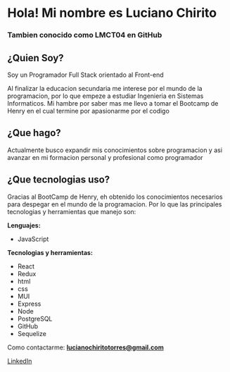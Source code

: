 <h1 align="justify">Hola! Mi nombre es Luciano Chirito</h1>
<h3 align="justify">Tambien conocido como LMCT04 en GitHub</h3>

<h2>¿Quien Soy?</h2>
<p>Soy un Programador Full Stack orientado al Front-end</p>
<p>Al finalizar la educacion secundaria me interese por el mundo de la programacion, por lo que empeze a estudiar Ingenieria en Sistemas Informaticos. Mi hambre por saber mas me llevo a tomar el Bootcamp de Henry en el cual termine por apasionarme por el codigo</p>

<h2>¿Que hago?</h2>
<p>Actualmente busco expandir mis conocimientos sobre programacion y asi avanzar en mi formacion personal y profesional como programador</p>

<h2>¿Que tecnologias uso?</h2>
<p>Gracias al BootCamp de Henry, eh obtenido los conocimientos necesarios para despegar en el mundo de la programacion. Por lo que las principales tecnologias y herramientas que manejo son:</p>

**Lenguajes:**
- JavaScript

**Tecnologias y herramientas:**
- React
- Redux
- html
- css
- MUI
- Express
- Node
- PostgreSQL
- GitHub
- Sequelize

Como contactarme: **lucianochiritotorres@gmail.com**

[LinkedIn](https://www.linkedin.com/in/luciano-torres-ab0a96259)
